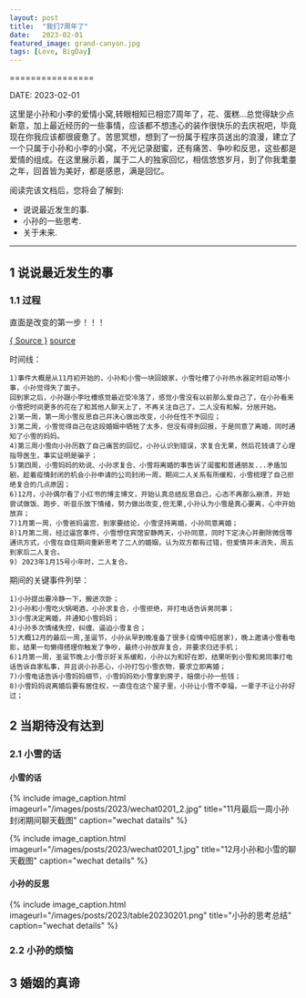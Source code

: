 ```yaml
---
layout: post
title:  "我们7周年了"
date:   2023-02-01
featured_image: grand-canyon.jpg
tags: [Love, BigDay]
---
```


================

DATE: 2023-02-01

这里是小孙和小李的爱情小窝,转眼相知已相恋7周年了，花、蛋糕...总觉得缺少点新意，加上最近经历的一些事情，应该都不想违心的装作很快乐的去庆祝吧，毕竟现在你我应该都很疲惫了。苦思冥想，想到了一份属于程序员送出的浪漫，建立了一个只属于小孙和小李的小窝，不光记录甜蜜，还有痛苦、争吵和反思，这些都是爱情的组成。在这里展示着，属于二人的独家回忆，相信悠悠岁月，到了你我耄耋之年，回首皆为美好，都是感恩，满是回忆。

阅读完该文档后，您将会了解到:

* 说说最近发生的事.
* 小孙的一些思考.
* 关于未来.

--------------------------------------------------------------------------------

1 说说最近发生的事
-------
### 1.1 过程

直面是改变的第一步！！！

<a title="Minimalism Source" href="https://520snow.github.io/2020/02/01/the-seventh-love-anniversary/" target="_blank">{ Source }</a>
<a title="Minimalism Source" href="https://520snow.github.io/2020/02/01/the-seventh-love-anniversary/" target="_blank"></a>
[source](https://520snow.github.io/2020/02/01/the-seventh-love-anniversary)

<!--more-->

时间线：

```
1)事件大概是从11月初开始的，小孙和小雪一块回娘家，小雪吐槽了小孙热水器定时启动等小事，小孙觉得失了面子。
回到家之后，小孙跟小李吐槽感觉最近受冷落了，感觉小雪没有以前那么爱自己了，在小孙看来小雪把时间更多的花在了和其他人聊天上了，不再关注自己了。二人没有和解，分居开始。
2)第一周，第一周小雪反思自己并决心做出改变，小孙任性不予回应；
3)第二周，小雪觉得自己在这段婚姻中牺牲了太多，但没有得到回报，于是同意了离婚，同时通知了小雪的妈妈。
4)第三周小雪向小孙历数了自己痛苦的回忆，小孙认识到错误，求复合无果，然后花钱请了心理指导医生，事实证明是骗子；
5)第四周，小雪妈妈的劝说、小孙求复合、小雪将离婚的事告诉了闺蜜和普通朋友...矛盾加剧，趁着疫情封闭的机会小孙申请的公司封闭一周，期间二人关系有所缓和，小雪梳理了自己拒绝复合的几点原因；
6)12月，小孙偶尔看了小红书的博主博文，开始认真总结反思自己，心态不再那么崩溃，开始尝试做饭、跑步、听音乐放下情绪，努力做出改变,但无果,小孙认为小雪是真心要离，心中开始放弃；
7)1月第一周，小雪爸妈逼宫，到家要结论，小雪坚持离婚，小孙同意离婚；
8)1月第二周，经过逼宫事件，小雪想住宾馆安静两天，小孙同意，同时下定决心并删除微信等通讯方式，小雪在自住期间重新思考了二人的婚姻，认为双方都有过错，但爱情并未消失，周五到家后二人复合。
9) 2023年1月15号小年时，二人复合。
```

期间的关键事件列举：

```
1)小孙提出要冷静一下，搬进次卧；
2)小孙和小雪吃火锅喝酒，小孙求复合，小雪拒绝，并打电话告诉男同事；
3)小雪决定离婚，并通知小雪妈妈；
4)小孙多次情绪失控，纠缠、逼迫小雪复合；
5)大概12月的最后一周,圣诞节，小孙从早到晚准备了很多(疫情中招居家)，晚上邀请小雪看电影，结果一句懒得搭理你触发了争吵，最终小孙放弃复合，并要求归还手机；
6)1月第一周，圣诞节晚上小雪示好关系缓和，小孙以为和好在即，结果听到小雪和男同事打电话告诉自家私事，并且说小孙恶心，小孙打包小雪衣物，要求立即离婚；
7)小雪电话告诉小雪妈妈细节，小雪妈妈劝小雪拿到房子，赔偿小孙一些钱；
8)小雪妈妈说离婚后要有居住权，一直住在这个屋子里，小孙让小雪不幸福，一辈子不让小孙好过；
```

2 当期待没有达到
-------
### 2.1 小雪的话

#### 小雪的话


{% include image_caption.html imageurl="/images/posts/2023/wechat0201_2.jpg" title="11月最后一周小孙封闭期间聊天截图" caption="wechat datails" %}

{% include image_caption.html imageurl="/images/posts/2023/wechat0201_1.jpg" title="12月小孙和小雪的聊天截图" caption="wechat details" %}

#### 小孙的反思

{% include image_caption.html imageurl="/images/posts/2023/table20230201.png" title="小孙的思考总结" caption="wechat details" %}

### 2.2 小孙的烦恼


3 婚姻的真谛
-------------
